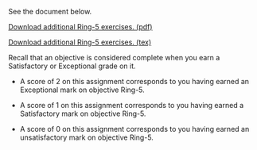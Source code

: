 See the document below.

[Download additional Ring-5 exercises. (pdf)](Ring-5.pdf)

[Download additional Ring-5 exercises. (tex)](Ring-5.tex)

Recall that an objective is considered complete when you earn a Satisfactory or Exceptional grade on it.

* A score of 2 on this assignment corresponds to you having earned an Exceptional mark on objective Ring-5.

* A score of 1 on this assignment corresponds to you having earned a Satisfactory mark on objective Ring-5.

* A score of 0 on this assignment corresponds to you having earned an unsatisfactory mark on objective Ring-5.